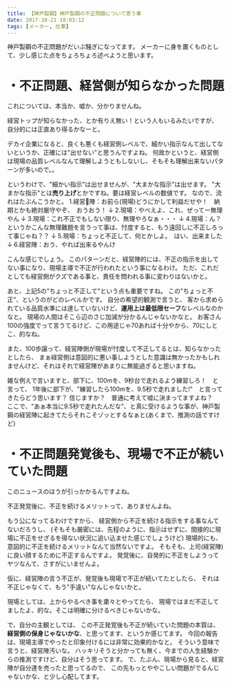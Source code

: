 ```yaml
---
title: 【神戸製鋼】神戸製鋼の不正問題について思う事
date: 2017-10-21 18:03:12
tags: [メーカー, 仕事]
---
```


神戸製鋼の不正問題がだいぶ騒ぎになってます。
メーカーに身を置くものとして、少し感じた点をちょろちょろ述べようと思います。

<!-- more -->

# ・不正問題、経営側が知らなかった問題
これについては、本当か、嘘か、分かりませんね。

経営トップが知らなかった、とか有りえ無い！という人もいるみたいですが、
自分的には正直あり得るかなーと。

デカイ企業になると、良くも悪くも経営側レベルで、細かい指示なんて出してないというか、正確には"出せない"と思うんですよね。
何故かというと、経営側は現場の品質レベルなんて理解しようともしないし、そもそも理解出来ないパターンが多いので。。

というわけで、"細かい指示"は出せませんが、"大まかな指示"は出せます。
"大まかな指示"とは**売り上げ**とかですね。要は経営レベルの数値です。
なので、流れはたぶんこうかと。
1.経営陣：お前ら(現場)どうにかして利益だせや！　納期とかも絶対厳守やぞ、　おうおう！
↓
2.現場：やべえよ、これ、ぜってー無理やん
↓
3.現場：これ不正でもしない限り、無理やろなぁ・・・
↓
4.現場：ん？　というかこんな無理難題を言うって事は、忖度すると、もう遠回しに不正しろって事じゃね？？
↓
5.現場：ちょっと不正して、何とかしよ。　はい、出来ました
↓
6.経営陣：おう、やれば出来るやんけ

こんな感じでしょう。
このパターンだと、経営陣的には、不正の指示を出してない事になり、現場主導で不正が行われたという事になるわけ。
ただ、これだとしても経営側がクズである事と、責任を問われる事に変わりはないかと。

あと、上記5の"ちょっと不正して"という点も重要ですね。
この"ちょっと不正"、というのがどのレベルかです。
自分の希望的観測で言うと、
客から求められている品質水準には達していないけど、**運用上は最低限セーフ**なレベルなのかなと。
現場の人間はそこら辺のさじ加減が分かるんじゃないかなと。
お客さん100の強度でって言うてるけど、この用途じゃ70あれば十分やから、70にしとこ、的なね。

また、100歩譲って、経営陣側が現場が忖度して不正してるとは、知らなかったとしたら、
まぁ経営側は意図的に悪い事しようとした意識は無かったかもしれませんけど、それはそれで経営陣があまりに無能過ぎると思いますね。

雑な例えで言いますと、部下に、100mを、9秒台で走れるよう練習しろ！　と言って、
1年後に部下が、"練習したら100mを、9.5秒で走れました!"　と言ってきたらどう思います？
信じますか？　普通に考えて嘘に決まってますよね？　
ここで、"あぁ本当に9.5秒で走れたんだな"、と真に受けるような事が、神戸製鋼の経営陣に起きてたらそれこそゾッとするなぁと(あくまで、推測の話ですけど)　


# ・不正問題発覚後も、現場で不正が続いていた問題
このニュースのほうが引っかかるんですよね。

不正発覚後に、不正を続けるメリットって、ありませんよね。

もう公になってるわけですから、
経営側から不正を続ける指示をする事なんてないだろうし、
(そもそも厳密には、先程のように、指示はせずに、間接的に現場に不正をせざるを得ない状況に追い込ませた感じでしょうけど)
現場的にも、意図的に不正を続けるメリットなんて当然ないですよ。
そもそも、上司(経営陣)に良い顔するために不正するんですよ。
発覚後に、自発的に不正をしようってヤツなんて、さすがにいませんよ。

仮に、経営陣の言う不正が、発覚後も現場で不正が続いてたとしたら、
それは不正じゃなくて、もう"手違い"なんじゃないかと。

現場としては、上からやるべき事を粛々とやってたら、
現場ではまだ不正してましたよ、的な。そこは明確に分けるべきじゃないかな。

で、自分の主観としては、
この不正発覚後も不正が続いていた問題の本質は、
**経営側の保身じゃないかな**、と思ってます、というか感じてます。
今回の報告は、現場主導でやったと印象付けるには非常に効果的かなと。
そういう意味で言うと、経営陣汚いな。
ハッキリそうと分かっても無く、今までの人生経験からの推測ですけど、自分はそう思ってます。
で、たぶん、現場から見ると、経営陣が自分達を売ったと思ってるので、
この先もっとややこしい問題がでるんじゃないかな、と少し心配してます。
